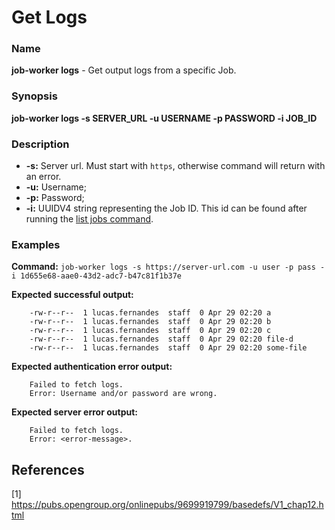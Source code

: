 # Get Logs

### Name

<strong>job-worker logs</strong> - Get output logs from a specific Job.

### Synopsis

<strong>job-worker logs -s SERVER_URL -u USERNAME -p PASSWORD -i JOB_ID</strong>

### Description

* <strong>-s:</strong> Server url. Must start with `https`, otherwise command will return with an error.
* <strong>-u:</strong> Username;
* <strong>-p:</strong> Password;
* <strong>-i:</strong> UUIDV4 string representing the Job ID. This id can be found after running the [list jobs command](list-jobs.md).

### Examples

<strong>Command:</strong> `job-worker logs -s https://server-url.com -u user -p pass -i 1d655e68-aae0-43d2-adc7-b47c81f1b37e`

<strong>Expected successful output:</strong>
```
    -rw-r--r--  1 lucas.fernandes  staff  0 Apr 29 02:20 a
    -rw-r--r--  1 lucas.fernandes  staff  0 Apr 29 02:20 b
    -rw-r--r--  1 lucas.fernandes  staff  0 Apr 29 02:20 c
    -rw-r--r--  1 lucas.fernandes  staff  0 Apr 29 02:20 file-d
    -rw-r--r--  1 lucas.fernandes  staff  0 Apr 29 02:20 some-file
```

<strong>Expected authentication error output:</strong>
```
    Failed to fetch logs.
    Error: Username and/or password are wrong.
```

<strong>Expected server error output:</strong>
```
    Failed to fetch logs.
    Error: <error-message>.
```

## References

[1] https://pubs.opengroup.org/onlinepubs/9699919799/basedefs/V1_chap12.html